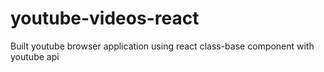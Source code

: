 # youtube-videos-react

Built youtube browser application using react class-base component with youtube api
